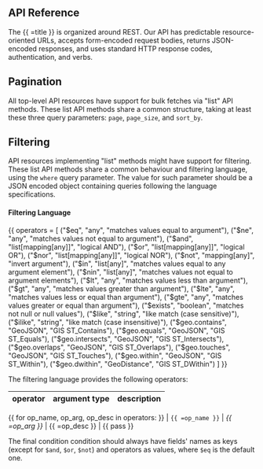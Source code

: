 ## API Reference

The {{ =title }} is organized around REST. Our API has predictable resource-oriented URLs, accepts form-encoded request bodies, returns JSON-encoded responses, and uses standard HTTP response codes, authentication, and verbs.

## Pagination

All top-level API resources have support for bulk fetches via "list" API methods. These list API methods share a common structure, taking at least these three query parameters: `page`, `page_size`, and `sort_by`.

## Filtering

API resources implementing "list" methods might have support for filtering. These list API methods share a common behaviour and filtering language, using the `where` query parameter. The value for such parameter should be a JSON encoded object containing queries following the language specifications.

#### Filtering Language

{{
    operators = [
        ("$eq", "any", "matches values equal to argument"),
        ("$ne", "any", "matches values not equal to argument"),
        ("$and", "list[mapping[any]]", "logical AND"),
        ("$or", "list[mapping[any]]", "logical OR"),
        ("$nor", "list[mapping[any]]", "logical NOR"),
        ("$not", "mapping[any]", "invert argument"),
        ("$in", "list[any]", "matches values equal to any argument element"),
        ("$nin", "list[any]", "matches values not equal to argument elements"),
        ("$lt", "any", "matches values less than argument"),
        ("$gt", "any", "matches values greater than argument"),
        ("$lte", "any", "matches values less or equal than argument"),
        ("$gte", "any", "matches values greater or equal than argument"),
        ("$exists", "boolean", "matches not null or null values"),
        ("$like", "string", "like match (case sensitive)"),
        ("$ilike", "string", "like match (case insensitive)"),
        ("$geo.contains", "GeoJSON", "GIS ST_Contains"),
        ("$geo.equals", "GeoJSON", "GIS ST_Equals"),
        ("$geo.intersects", "GeoJSON", "GIS ST_Intersects"),
        ("$geo.overlaps", "GeoJSON", "GIS ST_Overlaps"),
        ("$geo.touches", "GeoJSON", "GIS ST_Touches"),
        ("$geo.within", "GeoJSON", "GIS ST_Within"),
        ("$geo.dwithin", "GeoDistance", "GIS ST_DWithin")
    ]
}}

The filtering language provides the following operators:

| operator | argument type | description |
| --- | --- | --- |
{{ for op_name, op_arg, op_desc in operators: }}
| `{{ =op_name }}` | *{{ =op_arg }}* | {{ =op_desc }} |
{{ pass }}

The final condition condition should always have fields' names as keys (except for `$and`, `$or`, `$not`) and operators as values, where `$eq` is the default one.
